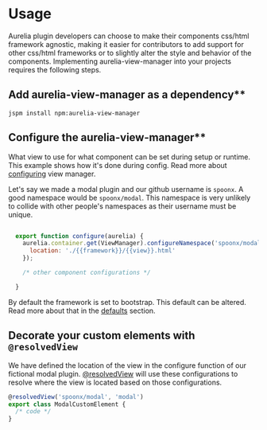 # Usage

Aurelia plugin developers can choose to make their components css/html
framework agnostic, making it easier for contributors to add support for other
css/html frameworks or to slightly alter the style and behavior of the
components. Implementing aurelia-view-manager into your projects requires the
following steps.

## Add aurelia-view-manager as a dependency\*\*

`jspm install npm:aurelia-view-manager`

## Configure the aurelia-view-manager\*\*

What view to use for what component can be set during setup or runtime. This
example shows how it's done during config. Read more about
[configuring](configuration.md) view manager.

Let's say we made a modal plugin and our github username is `spoonx`. A good
namespace would be `spoonx/modal`. This namespace is very unlikely to collide
with other people's namespaces as their username must be unique.

```js

  export function configure(aurelia) {
    aurelia.container.get(ViewManager).configureNamespace('spoonx/modal', {
      location: './{{framework}}/{{view}}.html'
    });

    /* other component configurations */

  }

```

By default the framework is set to bootstrap. This default can be altered. Read
more about that in the [defaults](defaults.md) section.

## Decorate your custom elements with `@resolvedView`

We have defined the location of the view in the configure function of our
fictional modal plugin. [@resolvedView](decorator.md) will use these configurations to resolve
where the view is located based on those configurations.

```js
@resolvedView('spoonx/modal', 'modal')
export class ModalCustomElement {
  /* code */
}
```

